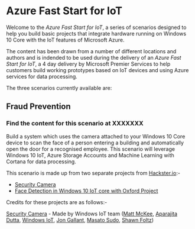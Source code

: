 # Azure Fast Start for IoT

Welcome to the *Azure Fast Start for IoT*, a series of scenarios designed to help you build basic projects that integrate hardware running on Windows 10 Core with the IoT features of Microsoft Azure.

The content has been drawn from a number of different locations and authors and is indended to be used during the delivery of an *Azure Fast Start for IoT*, a 4 day delivery by Microsoft Premier Services to help customers build working prototypes based on IoT devices and using Azure services for data processing.

The three scenarios currently available are:

Fraud Prevention
----------------

### Find the content for this scenario at XXXXXXX

Build a system which uses the camera attached to your Windows 10 Core device to scan the face of a person entering a building and automatically open the door for a recognised employee. This scenario will leverage Windows 10 IoT, Azure Storage Accounts and Machine Learning with Cortana for data processing.

This scenario is made up from two separate projects from [Hackster.io](http://www.hackster.io):-

* [Security Camera](https://microsoft.hackster.io/en-US/windows-iot/security-camera-579b7f)
* [Face Detection in Windows 10 IoT core with Oxford Project](https://www.hackster.io/dx-lego-china/face-detection-in-windows-10-iot-core-with-oxford-project-509a3b)

Credits for these projects are as follows:-

[Security Camera](https://microsoft.hackster.io/en-US/windows-iot/security-camera-579b7f) - Made by Windows IoT team ([Matt McKee](https://microsoft.hackster.io/en-US/mwmckee), [Aparajita Dutta](https://microsoft.hackster.io/en-US/apdutta), [Windows IoT](https://microsoft.hackster.io/en-US/windowsiot), [Jon Gallant](https://microsoft.hackster.io/en-US/jongallant), [Masato Sudo](https://microsoft.hackster.io/en-US/mazudo), [Shawn Foltz](https://microsoft.hackster.io/en-US/ShawnFoltz))


